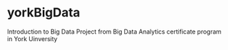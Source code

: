 # yorkBigData
Introduction to Big Data 
Project from Big Data Analytics certificate program in York Uinversity
